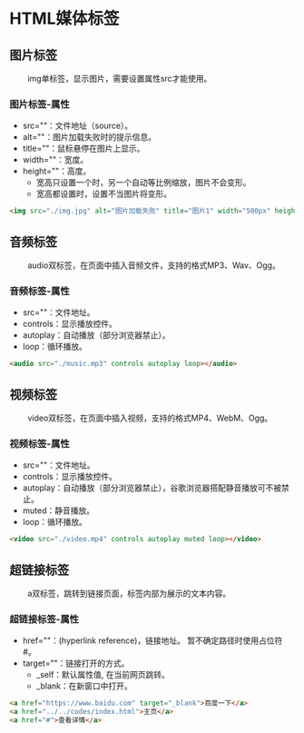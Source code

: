 # HTML媒体标签

## 图片标签

&ensp;&ensp;&ensp;&ensp;
img单标签，显示图片，需要设置属性src才能使用。  

### 图片标签-属性

- src=""：文件地址（source）。
- alt=""：图片加载失败时的提示信息。
- title=""：鼠标悬停在图片上显示。
- width=""：宽度。
- height=""：高度。 
  - 宽高只设置一个时，另一个自动等比例缩放，图片不会变形。 
  - 宽高都设置时，设置不当图片将变形。

```html
<img src="./img.jpg" alt="图片加载失败" title="图片1" width="500px" height="300px">
```

## 音频标签

&ensp;&ensp;&ensp;&ensp;
audio双标签，在页面中插入音频文件，支持的格式MP3、Wav、Ogg。

### 音频标签-属性

- src=""：文件地址。
- controls：显示播放控件。
- autoplay：自动播放（部分浏览器禁止）。
- loop：循环播放。

```html
<audio src="./music.mp3" controls autoplay loop></audio>
```

## 视频标签

&ensp;&ensp;&ensp;&ensp;
video双标签，在页面中插入视频，支持的格式MP4、WebM、Ogg。

### 视频标签-属性

- src=""：文件地址。
- controls：显示播放控件。
- autoplay：自动播放（部分浏览器禁止），谷歌浏览器搭配静音播放可不被禁止。
- muted：静音播放。
- loop：循环播放。

```html
<video src="./video.mp4" controls autoplay muted loop></video>
```

## 超链接标签

&ensp;&ensp;&ensp;&ensp;
a双标签，跳转到链接页面，标签内部为展示的文本内容。

### 超链接标签-属性

- href=""：(hyperlink reference)，链接地址。 暂不确定路径时使用占位符#。
- target=""：链接打开的方式。
  - _self：默认属性值, 在当前网页跳转。
  - _blank：在新窗口中打开。

```html
<a href="https://www.baidu.com" target="_blank">百度一下</a>
<a href="../../codes/index.html">主页</a>
<a href="#">查看详情</a>
```

